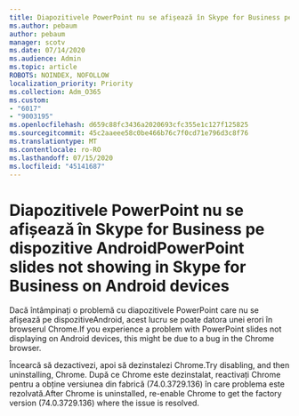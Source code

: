 ```yaml
---
title: Diapozitivele PowerPoint nu se afișează în Skype for Business pe dispozitive Android
ms.author: pebaum
author: pebaum
manager: scotv
ms.date: 07/14/2020
ms.audience: Admin
ms.topic: article
ROBOTS: NOINDEX, NOFOLLOW
localization_priority: Priority
ms.collection: Adm_O365
ms.custom:
- "6017"
- "9003195"
ms.openlocfilehash: d659c88fc3436a2020693cfc355e1c127f125825
ms.sourcegitcommit: 45c2aaeee58c0be466b76c7f0cd71e796d3c8f76
ms.translationtype: MT
ms.contentlocale: ro-RO
ms.lasthandoff: 07/15/2020
ms.locfileid: "45141687"
---
```

# <a name="powerpoint-slides-not-showing-in-skype-for-business-on-android-devices"></a><span data-ttu-id="ff515-102">Diapozitivele PowerPoint nu se afișează în Skype for Business pe dispozitive Android</span><span class="sxs-lookup"><span data-stu-id="ff515-102">PowerPoint slides not showing in Skype for Business on Android devices</span></span>

<span data-ttu-id="ff515-103">Dacă întâmpinați o problemă cu diapozitivele PowerPoint care nu se afișează pe dispozitiveAndroid, acest lucru se poate datora unei erori în browserul Chrome.</span><span class="sxs-lookup"><span data-stu-id="ff515-103">If you experience a problem with PowerPoint slides not displaying on Android devices, this might be due to a bug in the Chrome browser.</span></span>

<span data-ttu-id="ff515-104">Încearcă să dezactivezi, apoi să dezinstalezi Chrome.</span><span class="sxs-lookup"><span data-stu-id="ff515-104">Try disabling, and then uninstalling, Chrome.</span></span> <span data-ttu-id="ff515-105">După ce Chrome este dezinstalat, reactivați Chrome pentru a obține versiunea din fabrică (74.0.3729.136) în care problema este rezolvată.</span><span class="sxs-lookup"><span data-stu-id="ff515-105">After Chrome is uninstalled, re-enable Chrome to get the factory version (74.0.3729.136) where the issue is resolved.</span></span>